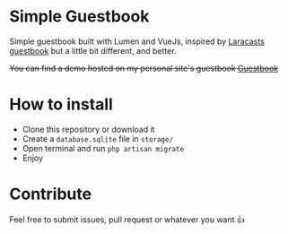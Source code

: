 # Simple Guestbook

Simple guestbook built with Lumen and VueJs,
inspired by [Laracasts guestbook](https://github.com/laracasts/Laravel-and-Vue)
but a little bit different, and better.

<del>You can find a demo hosted on my personal site's guestbook [Guestbook](http://claudioludovico.panetta.it/guestbook)</del>

# How to install

* Clone this repository or download it
* Create a `database.sqlite` file in `storage/`
* Open terminal and run `php artisan migrate`
* Enjoy

# Contribute

Feel free to submit issues, pull request or whatever you want :+1:
